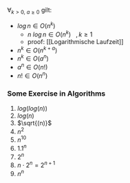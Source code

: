 $\forall_{k>0,\ a \geq 0}$ gilt:
- $log\, n \in O(n^k)$ 
	- $n\ log\, n \in O(n^{k})\ \ \ , k \geq 1$
	- proof: [[Logarithmische Laufzeit]]
- $n^{k} \in O(n^{k + a})$
- $n^{k}\in O(a^{n})$
- $a^{n} \in O(n!)$
- $n! \in O(n^{n})$ 

### Some Exercise in Algorithms
1. $log(log(n))$
2. $log(n)$
3. $\sqrt{(n)}$
4. $n^{2}$
5. $n^{10}$
6. $1.1^{n}$
7. $2^{n}$
8. $n \cdot 2^{n} = 2^{n+1}$ 
9. $n^{n}$ 
